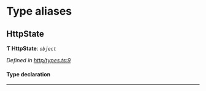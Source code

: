 

# Type aliases

<a id="httpstate"></a>

##  HttpState

**Ƭ HttpState**: *`object`*

*Defined in [http/types.ts:9](https://github.com/polkadot-js/api/blob/b52a86e/packages/rpc-provider/src/http/types.ts#L9)*

#### Type declaration

___

